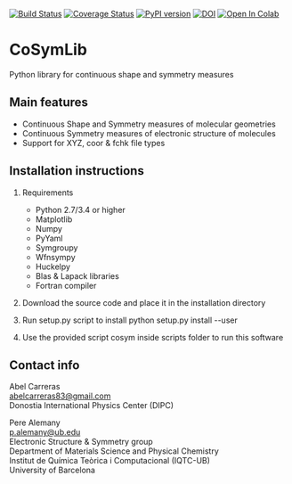 [![Build Status](https://app.travis-ci.com/GrupEstructuraElectronicaSimetria/cosymlib.svg?branch=master)](https://app.travis-ci.com/github/GrupEstructuraElectronicaSimetria/cosymlib)
[![Coverage Status](https://coveralls.io/repos/github/GrupEstructuraElectronicaSimetria/cosymlib/badge.svg?branch=master)](https://coveralls.io/github/GrupEstructuraElectronicaSimetria/cosymlib?branch=master)
[![PyPI version](https://badge.fury.io/py/cosymlib.svg)](https://badge.fury.io/py/cosymlib)
[![DOI](https://zenodo.org/badge/DOI/10.5281/zenodo.4925766.svg)](https://doi.org/10.5281/zenodo.4925766)
[![Open In Colab](https://colab.research.google.com/assets/colab-badge.svg)](https://colab.research.google.com/github/GrupEstructuraElectronicaSimetria/cosymlib/)

CoSymLib
========
Python library for continuous shape and symmetry measures

Main features
-------------
- Continuous Shape and Symmetry measures of molecular geometries
- Continuous Symmetry measures of electronic structure of molecules
- Support for XYZ, coor & fchk file types


Installation instructions
-------------------------
1. Requirements
    - Python 2.7/3.4 or higher
    - Matplotlib
    - Numpy
    - PyYaml
    - Symgroupy
    - Wfnsympy
    - Huckelpy
    - Blas & Lapack libraries
    - Fortran compiler

2. Download the source code and place it in the installation
directory

3. Run setup.py script to install
python setup.py install --user

4. Use the provided script cosym inside scripts folder to run
this software

Contact info
------------
Abel Carreras  
abelcarreras83@gmail.com  
Donostia International Physics Center (DIPC)

Pere Alemany  
p.alemany@ub.edu  
Electronic Structure & Symmetry group  
Department of Materials Science and Physical Chemistry  
Institut de Química Teòrica i Computacional (IQTC-UB)  
University of Barcelona
